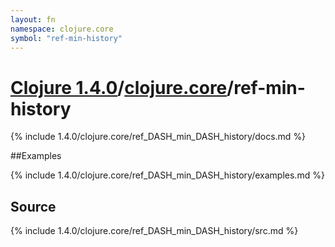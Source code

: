 ```yaml
---
layout: fn
namespace: clojure.core
symbol: "ref-min-history"
---
```


# [Clojure 1.4.0](../../)/[clojure.core](../)/ref-min-history

{% include 1.4.0/clojure.core/ref_DASH_min_DASH_history/docs.md %}

##Examples

{% include 1.4.0/clojure.core/ref_DASH_min_DASH_history/examples.md %}
## Source
{% include 1.4.0/clojure.core/ref_DASH_min_DASH_history/src.md %}

